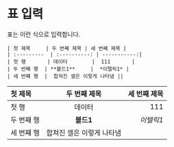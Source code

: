# 표 입력

표는 이런 식으로 입력합니다.

```
| 첫 제목     | 두 번째 제목 | 세 번째 제목 |
| :---------  | :----------: | -----------:|
| 첫 행       | 데이터        |  111       |
| 두 번째 행  | **볼드1**     |  *이탤릭1* |
| 세 번쨰 행  |  합쳐진 셀은 이렇게 나타냄 ||
```

| 첫 제목     | 두 번째 제목 | 세 번째 제목 |
| :---------  | :----------: | -----------:|
| 첫 행       | 데이터        |  111       |
| 두 번째 행  | **볼드1**     |  *이탤릭1* |
| 세 번쨰 행  |  합쳐진 셀은 이렇게 나타냄 ||

